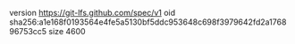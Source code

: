 version https://git-lfs.github.com/spec/v1
oid sha256:a1e168f0193564e4fe5a5130bf5ddc953648c698f3979642fd2a176896753cc5
size 4600
